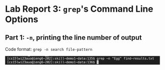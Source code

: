 # Lab Report 3: `grep`'s Command Line Options
## Part 1: `-n`, printing the line number of output
Code format: `grep -n search file-pattern`


![-n no results](grep-n-no-results)
